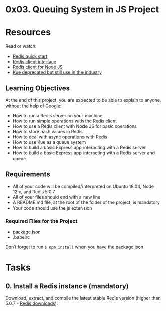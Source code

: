 # 0x03. Queuing System in JS Project

# Resources

Read or watch:
- [Redis quick start](#)
- [Redis client interface](#)
- [Redis client for Node JS](#)
- [Kue deprecated but still use in the industry](#)

## Learning Objectives

At the end of this project, you are expected to be able to explain to anyone, without the help of Google:

- How to run a Redis server on your machine
- How to run simple operations with the Redis client
- How to use a Redis client with Node JS for basic operations
- How to store hash values in Redis
- How to deal with async operations with Redis
- How to use Kue as a queue system
- How to build a basic Express app interacting with a Redis server
- How to build a basic Express app interacting with a Redis server and queue

## Requirements

- All of your code will be compiled/interpreted on Ubuntu 18.04, Node 12.x, and Redis 5.0.7
- All of your files should end with a new line
- A README.md file, at the root of the folder of the project, is mandatory
- Your code should use the js extension

### Required Files for the Project

- package.json
- .babelrc

Don’t forget to run `$ npm install` when you have the package.json

# Tasks

## 0. Install a Redis instance (mandatory)

Download, extract, and compile the latest stable Redis version (higher than 5.0.7 - [Redis downloads](http://download.redis.io/releases/redis-6.0.10.tar.gz)):


